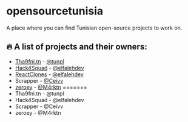 # opensourcetunisia
A place where you can find Tunisian open-source projects to work on. 

## :fire: A list of projects and their owners:


* [Tha9fni.tn](https://github.com/tunpl/tha9fni.tn) - [@tunpl](https://github.com/tunpl) 
* [Hack4Squad](https://github.com/elfalehdev/Hack4Squad) - [@elfalehdev](https://github.com/elfalehdev)
* [ReactClones](https://github.com/KMx404/ReactClones) - [@elfalehdev](https://github.com/elfalehdev)
* Scrapper   - [@Ceivv](https://github.com/ceivv)
* [zeroey](https://github.com/m4rktn/zeroeye) - [@M4rktn](https://github.com/m4rktn)
=======
* Tha9fni.tn - @tunpl
* Hack4Squad - @elfalehdev
* Scrapper   - @Ceivv
* zeroey     - @M4rktn 
